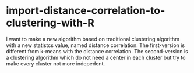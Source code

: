 # import-distance-correlation-to-clustering-with-R
I want to make a new algorithm based on traditional clustering algorithm with a new statistcs value, named distance correlation.
The first-version is different from k-means with the distance correlation.
The second-version is a clustering algorithm which do not need a center in each cluster but try to make every cluster not more indepedent.
